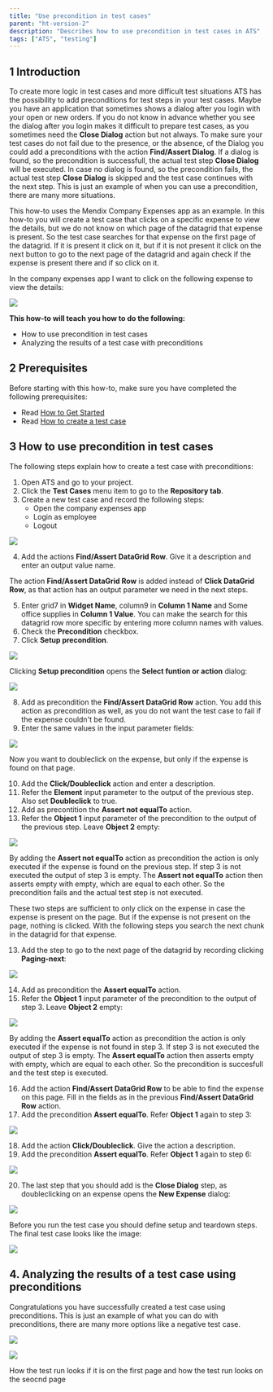 ```yaml
---
title: "Use precondition in test cases"
parent: "ht-version-2"
description: "Describes how to use precondition in test cases in ATS"
tags: ["ATS", "testing"]
---
```


## 1 Introduction

To create more logic in test cases and more difficult test situations ATS has the possibility to add preconditions for test steps in your test cases. Maybe you have an application that sometimes shows a dialog after you login with your open or new orders. If you do not know in advance whether you see the dialog after you login makes it difficult to prepare test cases, as you sometimes need the **Close Dialog** action but not always. To make sure your test cases do not fail due to the presence, or the absence, of the Dialog you could add a preconditions with the action **Find/Assert Dialog**. If a dialog is found, so the precondition is successfull, the actual test step **Close Dialog** will be executed. In case no dialog is found, so the precondition fails, the actual test step **Close Dialog** is skipped and the test case continues with the next step. This is just an example of when you can use a precondition, there are many more situations.

This how-to uses the Mendix Company Expenses app as an example. In this how-to you will create a test case that clicks on a specific expense to view the details, but we do not know on which page of the datagrid that expense is present. So the test case searches for that expense on the first page of the datagrid. If it is present it click on it, but if it is not present it click on the next button to go to the next page of the datagrid and again check if the expense is present there and if so click on it.  

In the company expenses app I want to click on the following expense to view the details:

![](attachments/use-precondition-in-test-cases-2/expense-to-click-on.png)

**This how-to will teach you how to do the following:**
* How to use precondition in test cases
* Analyzing the results of a test case with preconditions

## 2 Prerequisites

Before starting with this how-to, make sure you have completed the following prerequisites:

*  Read [How to Get Started](getting-started-2)
*  Read [How to create a test case](create-a-test-case-2)

## 3 How to use precondition in test cases

The following steps explain how to create a test case with preconditions: 

1. Open ATS and go to your project.
2. Click the **Test Cases** menu item to go to the **Repository tab**.
3. Create a new test case and record the following steps:
    * Open the company expenses app
    * Login as employee
    * Logout

![](attachments/use-precondition-in-test-cases-2/beginning-of-test-case.png)

4. Add the actions **Find/Assert DataGrid Row**. Give it a description and enter an output value name.

The action **Find/Assert DataGrid Row** is added instead of **Click DataGrid Row**, as that action has an output parameter we need in the next steps.

5. Enter grid7 in **Widget Name**, column9 in **Column 1 Name** and Some office supplies in **Column 1 Value**. You can make the search for this datagrid row more specific by entering more column names with values.
6. Check the **Precondition** checkbox.
7. Click **Setup precondition**.

![](attachments/use-precondition-in-test-cases-2/find-datagrid-row.png)

Clicking **Setup precondition** opens the **Select funtion or action** dialog:

![](attachments/use-precondition-in-test-cases-2/select-function-or-action.png)

8. Add as precondition the **Find/Assert DataGrid Row** action. You add this action as precondition as well, as you do not want the test case to fail if the expense couldn't be found.
9. Enter the same values in the input parameter fields:

![](attachments/use-precondition-in-test-cases-2/find-datagrid-row-precondition.png)

Now you want to doubleclick on the expense, but only if the expense is found on that page.

10. Add the **Click/Doubleclick** action and enter a description. 
11. Refer the **Element** input parameter to the output of the previous step. Also set **Doubleclick** to true. 
11. Add as precontition the **Assert not equalTo** action.
12. Refer the **Object 1** input parameter of the precondition to the output of the previous step. Leave **Object 2** empty:

![](attachments/use-precondition-in-test-cases-2/click-doubleclick-action.png)

By adding the **Assert not equalTo** action as precondition the action is only executed if the expense is found on the previous step. If step 3 is not executed the output of step 3 is empty. The **Assert not equalTo** action then asserts empty with empty, which are equal to each other. So the precondition fails and the actual test step is not executed. 

These two steps are sufficient to only click on the expense in case the expense is present on the page. But if the expense is not present on the page, nothing is clicked. With the following steps you search the next chunk in the datagrid for that expense.

13. Add the step to go to the next page of the datagrid by recording clicking **Paging-next**:

![](attachments/use-precondition-in-test-cases-2/next-chink.png)

14. Add as precondition the **Assert equalTo** action.
15. Refer the **Object 1** input parameter of the precondition to the output of step 3. Leave **Object 2** empty: 

![](attachments/use-precondition-in-test-cases-2/click-widget-action.png)

By adding the **Assert equalTo** action as precondition the action is only executed if the expense is not found in step 3. If step 3 is not executed the output of step 3 is empty. The **Assert equalTo** action then asserts empty with empty, which are equal to each other. So the precondition is succesfull and the test step is executed.

16. Add the action **Find/Assert DataGrid Row** to be able to find the expense on this page. Fill in the fields as in the previous **Find/Assert DataGrid Row** action.
17. Add the precondition **Assert equalTo**. Refer **Object 1** again to step 3:

![](attachments/use-precondition-in-test-cases-2/find-expense-on-new-page.png)

18. Add the action **Click/Doubleclick**. Give the action a description.
19. Add the precondition **Assert equalTo**. Refer **Object 1** again to step 6:

![](attachments/use-precondition-in-test-cases-2/click-on-found-expense.png)

20. The last step that you should add is the **Close Dialog** step, as doubleclicking on an expense opens the **New Expense** dialog:

![](attachments/use-precondition-in-test-cases-2/new-expense-dialog.png)

Before you run the test case you should define setup and teardown steps. The final test case looks like the image:

![](attachments/use-precondition-in-test-cases-2/setup-and-teardown.png)

## 4. Analyzing the results of a test case using preconditions

Congratulations you have successfully created a test case using preconditions. This is just an example of what you can do with preconditions, there are many more options like a negative test case. 

![](attachments/use-precondition-in-test-cases-2/expense-on-first-page.png)

![](attachments/use-precondition-in-test-cases-2/expense-on-second-page.png)


How the test run looks if it is on the first page and how the test run looks on the seocnd page